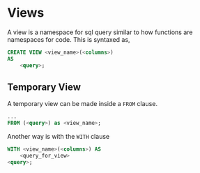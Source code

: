 
#  Views

A view is a namespace for sql query similar to how functions are namespaces for code. This is syntaxed as,

```sql
CREATE VIEW <view_name>(<columns>)
AS
    <query>;
```

## Temporary View

A temporary view can be made inside a `FROM` clause.

```sql
...
FROM (<query>) as <view_name>;
```

Another way is with the `WITH` clause

```sql
WITH <view_name>(<columns>) AS
    <query_for_view>
<query>;
```